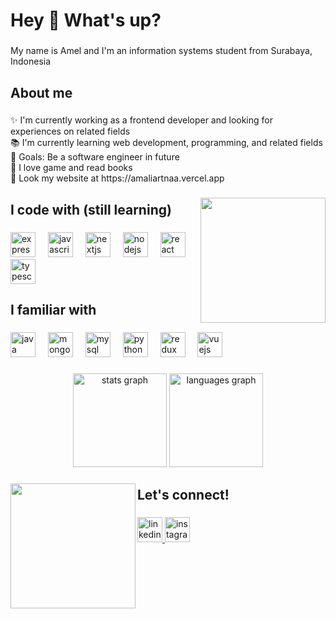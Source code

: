 <h1 align="left">Hey 👋 What's up?</h1>

###

<p align="left">My name is Amel and I'm an information systems student from Surabaya, Indonesia</p>

###

<h2 align="left">About me</h2>

###

<p align="left">✨ I'm currently working as a frontend developer and looking for experiences on related fields<br>📚 I'm currently learning web development, programming, and related fields<br>🎯 Goals: Be a software engineer in future<br>🎲 I love game and read books<br>🚀 Look my website at https://amaliartnaa.vercel.app</p>

###

<img align="right" height="200" src="https://25.media.tumblr.com/tumblr_mdgokqqjbP1rcbrvio1_400.gif"  />

###

<h2 align="left">I code with (still learning)</h2>

###

<div align="left">
  <img src="https://cdn.jsdelivr.net/gh/devicons/devicon/icons/express/express-original.svg" height="40" alt="express logo"  />
  <img width="12" />
  <img src="https://cdn.jsdelivr.net/gh/devicons/devicon/icons/javascript/javascript-original.svg" height="40" alt="javascript logo"  />
  <img width="12" />
  <img src="https://cdn.jsdelivr.net/gh/devicons/devicon/icons/nextjs/nextjs-original.svg" height="40" alt="nextjs logo"  />
  <img width="12" />
  <img src="https://cdn.jsdelivr.net/gh/devicons/devicon/icons/nodejs/nodejs-original.svg" height="40" alt="nodejs logo"  />
  <img width="12" />
  <img src="https://cdn.jsdelivr.net/gh/devicons/devicon/icons/react/react-original.svg" height="40" alt="react logo"  />
  <img width="12" />
  <img src="https://cdn.jsdelivr.net/gh/devicons/devicon/icons/typescript/typescript-original.svg" height="40" alt="typescript logo"  />
</div>

###

<h2 align="left">I familiar with</h2>

###

<div align="left">
  <img src="https://cdn.jsdelivr.net/gh/devicons/devicon/icons/java/java-original.svg" height="40" alt="java logo"  />
  <img width="12" />
  <img src="https://cdn.jsdelivr.net/gh/devicons/devicon/icons/mongodb/mongodb-original.svg" height="40" alt="mongodb logo"  />
  <img width="12" />
  <img src="https://cdn.jsdelivr.net/gh/devicons/devicon/icons/mysql/mysql-original.svg" height="40" alt="mysql logo"  />
  <img width="12" />
  <img src="https://cdn.jsdelivr.net/gh/devicons/devicon/icons/python/python-original.svg" height="40" alt="python logo"  />
  <img width="12" />
  <img src="https://cdn.jsdelivr.net/gh/devicons/devicon/icons/redux/redux-original.svg" height="40" alt="redux logo"  />
  <img width="12" />
  <img src="https://cdn.jsdelivr.net/gh/devicons/devicon/icons/vuejs/vuejs-original.svg" height="40" alt="vuejs logo"  />
</div>

###

<div align="center">
  <img src="https://github-readme-stats.vercel.app/api?username=amaliartnaa&hide_title=false&hide_rank=false&show_icons=true&include_all_commits=true&count_private=true&disable_animations=false&theme=synthwave&locale=en&hide_border=false&order=1" height="150" alt="stats graph"  />
  <img src="https://github-readme-stats.vercel.app/api/top-langs?username=amaliartnaa&locale=en&hide_title=false&layout=compact&card_width=320&langs_count=8&theme=synthwave&hide_border=false&order=2" height="150" alt="languages graph"  />
</div>

###

<img align="left" height="200" src="https://images-wixmp-ed30a86b8c4ca887773594c2.wixmp.com/f/533cb6a0-dfa6-4a81-8a8c-44c5f7f65c5d/df0i50t-fb9f6bd4-5c3f-4629-953c-8560087d2d8d.gif?token=eyJ0eXAiOiJKV1QiLCJhbGciOiJIUzI1NiJ9.eyJzdWIiOiJ1cm46YXBwOjdlMGQxODg5ODIyNjQzNzNhNWYwZDQxNWVhMGQyNmUwIiwiaXNzIjoidXJuOmFwcDo3ZTBkMTg4OTgyMjY0MzczYTVmMGQ0MTVlYTBkMjZlMCIsIm9iaiI6W1t7InBhdGgiOiJcL2ZcLzUzM2NiNmEwLWRmYTYtNGE4MS04YThjLTQ0YzVmN2Y2NWM1ZFwvZGYwaTUwdC1mYjlmNmJkNC01YzNmLTQ2MjktOTUzYy04NTYwMDg3ZDJkOGQuZ2lmIn1dXSwiYXVkIjpbInVybjpzZXJ2aWNlOmZpbGUuZG93bmxvYWQiXX0.0u-xydFTN0R4aVLVOnmqpw9GQbB3bwC0ohckmpGrDSg"  />

###

<h2 align="left">Let's connect!</h2>

###

<div align="left">
  <a href="https://www.linkedin.com/in/amaliartnaa" target="_blank">
    <img src="https://img.shields.io/static/v1?message=LinkedIn&logo=linkedin&label=&color=0077B5&logoColor=white&labelColor=&style=for-the-badge" height="40" alt="linkedin logo"  />
  </a>
  <a href="https://www.instagram.com/amaliartnaa" target="_blank">
    <img src="https://img.shields.io/static/v1?message=Instagram&logo=instagram&label=&color=E4405F&logoColor=white&labelColor=&style=for-the-badge" height="40" alt="instagram logo"  />
  </a>
</div>

###
